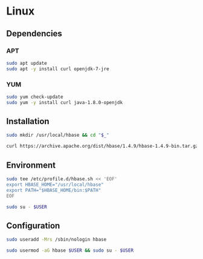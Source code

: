 # Linux

## Dependencies

### APT

```sh
sudo apt update
sudo apt -y install curl openjdk-7-jre
```

### YUM

```sh
sudo yum check-update
sudo yum -y install curl java-1.8.0-openjdk
```

## Installation

```sh
sudo mkdir /usr/local/hbase && cd "$_"
```

```sh
curl https://archive.apache.org/dist/hbase/1.4.9/hbase-1.4.9-bin.tar.gz | sudo tar -xz --strip-components 1
```

## Environment

```sh
sudo tee /etc/profile.d/hbase.sh << 'EOF'
export HBASE_HOME="/usr/local/hbase"
export PATH="$HBASE_HOME/bin:$PATH"
EOF
```

```sh
sudo su - $USER
```

## Configuration

```sh
sudo useradd -Mrs /sbin/nologin hbase
```

```sh
sudo usermod -aG hbase $USER && sudo su - $USER
```
